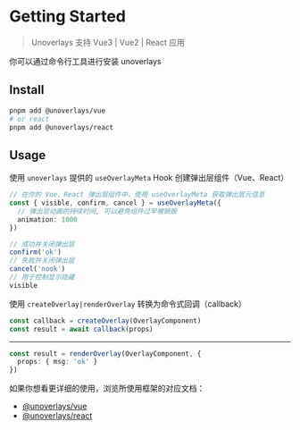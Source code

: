 # Getting Started

> Unoverlays 支持 Vue3 | Vue2 | React 应用

你可以通过命令行工具进行安装 unoverlays

## Install

```sh
pnpm add @unoverlays/vue
# or react
pnpm add @unoverlays/react
```

## Usage

使用 `unoverlays` 提供的 `useOverlayMeta` Hook 创建弹出层组件（Vue、React）

```ts
// 在你的 Vue、React 弹出层组件中，使用 useOverlayMeta 获取弹出层元信息
const { visible, confirm, cancel } = useOverlayMeta({
  // 弹出层动画的持续时间, 可以避免组件过早被销毁
  animation: 1000
})

// 成功并关闭弹出层
confirm('ok')
// 失败并关闭弹出层
cancel('nook')
// 用于控制显示隐藏
visible
```

使用 `createOverlay|renderOverlay` 转换为命令式回调（callback）

```ts
const callback = createOverlay(OverlayComponent)
const result = await callback(props)
```

---

```ts
const result = renderOverlay(OverlayComponent, {
  props: { msg: 'ok' }
})
```

如果你想看更详细的使用，浏览所使用框架的对应文档：

- [@unoverlays/vue](/)
- [@unoverlays/react](/)